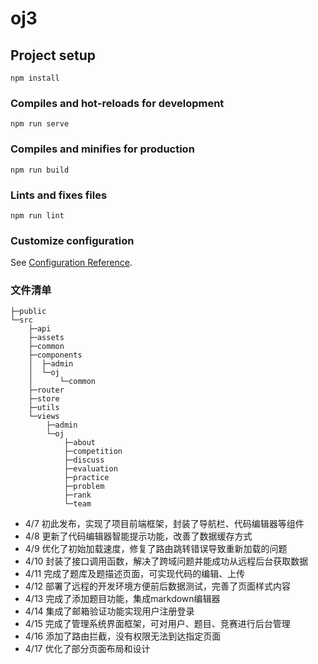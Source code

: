 # oj3

## Project setup
```
npm install
```

### Compiles and hot-reloads for development
```
npm run serve
```

### Compiles and minifies for production
```
npm run build
```

### Lints and fixes files
```
npm run lint
```

### Customize configuration
See [Configuration Reference](https://cli.vuejs.org/config/).
### 文件清单

```
├─public
└─src
    ├─api
    ├─assets
    ├─common
    ├─components
    │  ├─admin
    │  └─oj
    │      └─common
    ├─router
    ├─store
    ├─utils
    └─views
        ├─admin
        └─oj
            ├─about
            ├─competition
            ├─discuss
            ├─evaluation
            ├─practice
            ├─problem
            ├─rank
            └─team
```



- 4/7 初此发布，实现了项目前端框架，封装了导航栏、代码编辑器等组件
- 4/8 更新了代码编辑器智能提示功能，改善了数据缓存方式
- 4/9 优化了初始加载速度，修复了路由跳转错误导致重新加载的问题
- 4/10 封装了接口调用函数，解决了跨域问题并能成功从远程后台获取数据
- 4/11 完成了题库及题描述页面，可实现代码的编辑、上传
- 4/12 部署了远程的开发环境方便前后数据测试，完善了页面样式内容
- 4/13 完成了添加题目功能，集成markdown编辑器
- 4/14 集成了邮箱验证功能实现用户注册登录
- 4/15 完成了管理系统界面框架，可对用户、题目、竞赛进行后台管理
- 4/16 添加了路由拦截，没有权限无法到达指定页面
- 4/17 优化了部分页面布局和设计

